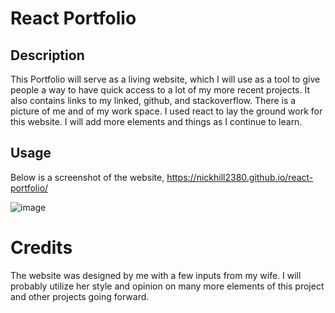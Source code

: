 # React Portfolio

## Description

This Portfolio will serve as a living website, which I will use as a tool to give people a way to have quick access to a lot of my more recent projects. It also contains links to my linked, github, and stackoverflow. There is a picture of me and of my work space. I used react to lay the ground work for this website. I will add more elements and things as I continue to learn. 

## Usage
Below is a screenshot of the website, https://nickhill2380.github.io/react-portfolio/

![image](https://user-images.githubusercontent.com/71850826/111885131-314d8700-899c-11eb-8343-4ec180bc8bfc.png)




# Credits

The website was designed by me with a few inputs from my wife. I will probably utilize her style and opinion on many more elements of this project and other projects going forward. 